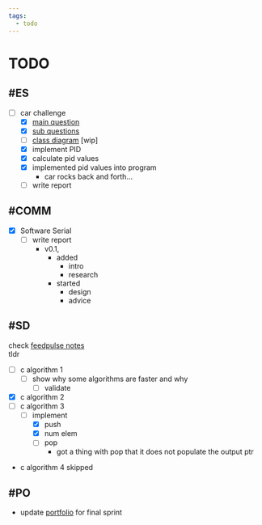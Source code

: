 ```yaml
---
tags:
  - todo
---
```


# TODO

## #ES

- [ ] car challenge
  - [x] [main question](<ES/notes.md#main question>)
  - [x] [sub questions](<ES/notes.md#sub questions>)
  - [ ] [class diagram](<../ES/car challenge/class diagram.md>) [wip]
  - [x] implement PID
  - [x] calculate pid values
  - [x] implemented pid values into program
    - car rocks back and forth...
  - [ ] write report

## #COMM

- [x] Software Serial
  - [ ] write report
    - v0.1,
      - added
        - intro
        - research
      - started
        - design
        - advice

## #SD

check [feedpulse notes](<./feedpulse/2024-01-12-feedpulse-ronald.md>)  
tldr

- [ ] c algorithm 1
  - [ ] show why some algorithms are faster and why
    - [ ] validate
- [x] c algorithm 2
- [ ] c algorithm 3
  - [ ] implement
    - [x] push
    - [x] num elem
    - [ ] pop
      - got a thing with pop that it does not populate the output ptr
- c algorithm 4 skipped

## #PO

- update [portfolio](<https://fhict.instructure.com/accounts/1/external_tools/23360?launch_type=global_navigation>) for final sprint
